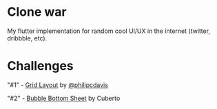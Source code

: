 # Clone war

My flutter implementation for random cool UI/UX in the internet (twitter, dribbble, etc).

# Challenges

"#1" - [Grid Layout](https://twitter.com/philipcdavis/status/1526583788838408193) by [@philipcdavis](https://twitter.com/philipcdavis)

"#2" - [Bubble Bottom Sheet](https://dribbble.com/shots/16313039-Liquid-Navigation-Design-Course-Trailer) by Cuberto
